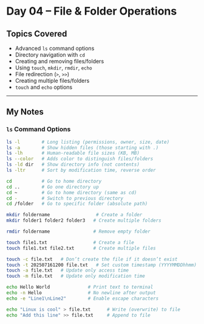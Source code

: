 # Day 04 – File & Folder Operations

## Topics Covered

- Advanced `ls` command options
- Directory navigation with `cd`
- Creating and removing files/folders
- Using `touch`, `mkdir`, `rmdir`, `echo`
- File redirection (`>`, `>>`)
- Creating multiple files/folders
- `touch` and `echo` options

---

## My Notes

### `ls` Command Options

```bash
ls -l        # Long listing (permissions, owner, size, date)
ls -a        # Show hidden files (those starting with .)
ls -lh       # Human-readable file sizes (KB, MB)
ls --color   # Adds color to distinguish files/folders
ls -ld dir   # Show directory info (not contents)
ls -ltr      # Sort by modification time, reverse order

cd           # Go to home directory
cd ..        # Go one directory up
cd ~         # Go to home directory (same as cd)
cd -         # Switch to previous directory
cd /folder   # Go to specific folder (absolute path)

mkdir foldername                 # Create a folder
mkdir folder1 folder2 folder3   # Create multiple folders

rmdir foldername                # Remove empty folder

touch file1.txt                 # Create a file
touch file1.txt file2.txt       # Create multiple files

touch -c file.txt   # Don’t create the file if it doesn’t exist
touch -t 202507161200 file.txt   # Set custom timestamp (YYYYMMDDhhmm)
touch -a file.txt   # Update only access time
touch -m file.txt   # Update only modification time

echo Hello World              # Print text to terminal
echo -n Hello                 # No newline after output
echo -e "Line1\nLine2"        # Enable escape characters

echo "Linux is cool" > file.txt      # Write (overwrite) to file
echo "Add this line" >> file.txt     # Append to file

